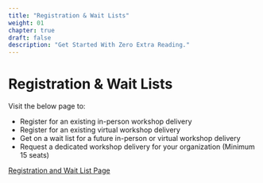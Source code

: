 ```yaml
---
title: "Registration & Wait Lists"
weight: 01
chapter: true
draft: false
description: "Get Started With Zero Extra Reading."
---
```


# Registration & Wait Lists

Visit the below page to:

- Register for an existing in-person workshop delivery
- Register for an existing virtual workshop delivery
- Get on a wait list for a future in-person or virtual workshop delivery
- Request a dedicated workshop delivery for your organization (Minimum 15 seats)

[Registration and Wait List Page](https://gitlab.com)
